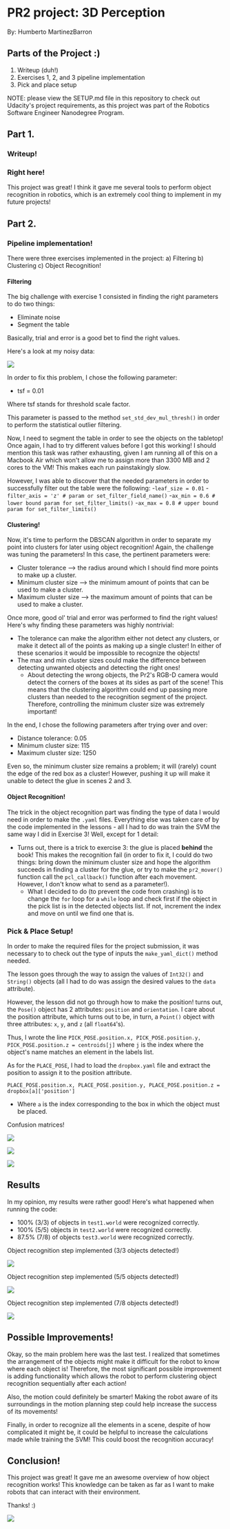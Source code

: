 # PR2 project: 3D Perception
By: Humberto MartinezBarron

## Parts of the Project :)

1. Writeup (duh!)
2. Exercises 1, 2, and 3 pipeline implementation
3. Pick and place setup

NOTE: please view the SETUP.md file in this repository to check out Udacity's project requirements, as this project was part of the Robotics Software Engineer Nanodegree Program.

## Part 1.
### Writeup!

### Right here!
This project was great! I think it gave me several tools to perform object recognition in robotics, which is an extremely cool thing to implement in my future projects!

## Part 2.
### Pipeline implementation!

There were three exercises implemented in the project:
a) Filtering
b) Clustering
c) Object Recognition!

#### Filtering
The big challenge with exercise 1 consisted in finding the right parameters to do two things:
- Eliminate noise
- Segment the table

Basically, trial and error is a good bet to find the right values.

Here's a look at my noisy data:

![](https://github.com/HumbertoMartinezBarron/RoboND-Perception-Project/blob/master/imgs/noise_points.png)

In order to fix this problem, I chose the following parameter:
* tsf = 0.01

Where tsf stands for threshold scale factor.

This parameter is passed to the method ```set_std_dev_mul_thresh()``` in order to perform the statistical outlier filtering.

Now, I need to segment the table in order to see the objects on the tabletop! Once again, I had to try different values before I got this working! I should mention this task was rather exhausting, given I am running all of this on a Macbook Air which won't allow me to assign more than 3300 MB and 2 cores to the VM! This makes each run painstakingly slow.

However, I was able to discover that the needed parameters in order to successfully filter out the table were the following:
 -```leaf_size = 0.01```
-```filter_axis = 'z' # param or set_filter_field_name()```
-```ax_min = 0.6 # lower bound param for set_filter_limits()```
-```ax_max = 0.8 # upper bound param for set_filter_limits()```

#### Clustering!

Now, it's time to perform the DBSCAN algorithm in order to separate my point into clusters for later using object recognition! Again, the challenge was tuning the parameters! In this case, the pertinent parameters were:
- Cluster tolerance --> the radius around which I should find more points to make up a cluster.
- Minimum cluster size --> the minimum amount of points that can be used to make a cluster.
- Maximum cluster size --> the maximum amount of points that can be used to make a cluster.

Once more, good ol' trial and error was performed to find the right values! Here's why finding these parameters was highly nontrivial:
- The tolerance can make the algorithm either not detect any clusters, or make it detect all of the points as making up a single cluster! In either of these scenarios it would be impossible to recognize the objects!
- The max and min cluster sizes could make the difference between detecting unwanted objects and detecting the right ones!
	- About detecting the wrong objects, the Pr2's RGB-D camera would detect the corners of the boxes at its sides as part of the scene! This means that the clustering algorithm could end up passing more clusters than needed to the recognition segment of the project. Therefore, controlling the minimum cluster size was extremely important!

In the end, I chose the following parameters after trying over and over:
* Distance tolerance: 0.05
* Minimum cluster size: 115
* Maximum cluster size: 1250

Even so, the minimum cluster size remains a problem; it will (rarely) count the edge of the red box as a cluster! However, pushing it up will make it unable to detect the glue in scenes 2 and 3.

#### Object Recognition!

The trick in the object recognition part was finding the type of data I would need in order to make the ```.yaml``` files. Everything else was taken care of by the code implemented in the lessons - all I had to do was train the SVM the same way I did in Exercise 3! Well, except for 1 detail:
- Turns out, there is a trick to exercise 3: the glue is placed __behind__ the book! This makes the recognition fail (in order to fix it, I could do two things: bring down the minimum cluster size and hope the algorithm succeeds in finding a cluster for the glue, or try to make the ```pr2_mover()``` function call the ```pcl_callback()``` function after each movement. However, I don't know what to send as a parameter!).
	- What I decided to do (to prevent the code from crashing) is to change the ```for``` loop for a ```while``` loop and check first if the object in the pick list is in the detected objects list. If not, increment the index and move on until we find one that is.

### Pick & Place Setup!

In order to make the required files for the project submission, it was necessary to to check out the type of inputs the ```make_yaml_dict()``` method needed.

The lesson goes through the way to assign the values of ```Int32()``` and ```String()``` objects (all I had to do was assign the desired values to the ```data``` attribute).

However, the lesson did not go through how to make the position! turns out, the ```Pose()``` object has 2 attributes: ```position``` and ```orientation```. I care about the position attribute, which turns out to be, in turn, a ```Point()``` object with three attributes: ```x```, ```y```, and ```z``` (all ```float64```'s).

Thus, I wrote the line
```PICK_POSE.position.x, PICK_POSE.position.y, PICK_POSE.position.z = centroids[j]```
where ```j``` is the index where the object's name matches an element in the labels list.

As for the ```PLACE_POSE```, I had to load the ```dropbox.yaml``` file and extract the position to assign it to the position attribute.

```PLACE_POSE.position.x, PLACE_POSE.position.y, PLACE_POSE.position.z = dropbox[a]['position']```
- Where ```a``` is the index corresponding to the box in which the object must be placed.

Confusion matrices!

![](https://github.com/HumbertoMartinezBarron/RoboND-Perception-Project/blob/master/imgs/confusion_matrix_1.png)

![](https://github.com/HumbertoMartinezBarron/RoboND-Perception-Project/blob/master/imgs/confusion_matrix_2.png)

![](https://github.com/HumbertoMartinezBarron/RoboND-Perception-Project/blob/master/imgs/confusion_matrix.png)

## Results

In my opinion, my results were rather good! Here's what happened when running the code:
- 100% (3/3) of objects in ```test1.world``` were recognized correctly.
- 100% (5/5) objects in ```test2.world``` were recognized correctly.
- 87.5% (7/8) of objects ```test3.world``` were recognized correctly.

Object recognition step implemented (3/3 objects detected!)

![](https://github.com/HumbertoMartinezBarron/RoboND-Perception-Project/blob/master/imgs/object_recognition_1.png)

Object recognition step implemented (5/5 objects detected!)

![](https://github.com/HumbertoMartinezBarron/RoboND-Perception-Project/blob/master/imgs/object_recognition_2.png)

Object recognition step implemented (7/8 objects detected!)

![](https://github.com/HumbertoMartinezBarron/RoboND-Perception-Project/blob/master/imgs/object_recognition.png)

## Possible Improvements!

Okay, so the main problem here was the last test. I realized that sometimes the arrangement of the objects might make it difficult for the robot to know where each object is! Therefore, the most significant possible improvement is adding functionality which allows the robot to perform clustering object recognition sequentially after each action!

Also, the motion could definitely be smarter! Making the robot aware of its surroundings in the motion planning step could help increase the success of its movements!

Finally, in order to recognize all the elements in a scene, despite of how complicated it might be, it could be helpful to increase the calculations made while training the SVM! This could boost the recognition accuracy!

## Conclusion!

This project was great! It gave me an awesome overview of how object recognition works! This knowledge can be taken as far as I want to make robots that can interact with their environment.

Thanks! :)

![](https://github.com/HumbertoMartinezBarron/RoboND-Perception-Project/blob/master/imgs/terminator.jpg)
